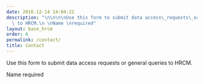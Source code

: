 ```yaml
---
date: 2016-12-14 14:04:22
description: "\n\n\n\nUse this form to submit data access\_requests\_or general queries\
  \ to HRCM.\n \nName \nrequired"
layout: base_hrcm
order: 6
permalink: /contact/
title: Contact
---
```






Use this form to submit data access requests or general queries to HRCM.
 
Name 
required
